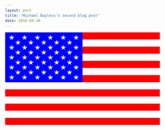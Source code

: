 ```yaml
---
layout: post
title: "Michael Bayless's second blog post"
date: 2018-09-28
---
```

<img src="/images/flag.png" alt="im so sorry, there's only 49 stars." title="im so sorry, there's only 49 stars.">
